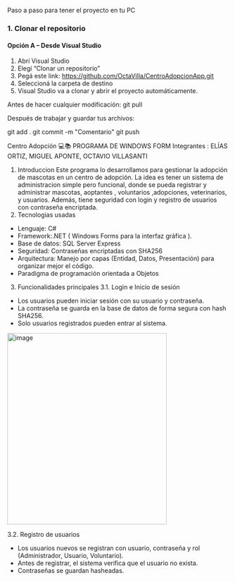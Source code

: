  Paso a paso para tener el proyecto en tu PC

### 1. Clonar el repositorio

#### Opción A – Desde Visual Studio
1. Abrí Visual Studio
2. Elegí “Clonar un repositorio”
3. Pegá este link:
https://github.com/OctaVilla/CentroAdopcionApp.git
4. Seleccioná la carpeta de destino
5. Visual Studio va a clonar y abrir el proyecto automáticamente.

 Antes de hacer cualquier modificación:
 git pull

 Después de trabajar y guardar tus archivos:

git add .
git commit -m "Comentario"
git push


Centro Adopción 💻📚
PROGRAMA DE WINDOWS FORM 
Integrantes :
ELÍAS ORTIZ, MIGUEL APONTE, OCTAVIO VILLASANTI 
 
1. Introduccion 
Este programa lo desarrollamos para gestionar la adopción de mascotas en un centro de adopción. La idea es tener un sistema de administracion simple pero funcional, donde se pueda registrar y administrar mascotas, aoptantes , voluntarios ,adopciones, veterinarios, y usuarios. Además, tiene seguridad con login y registro de usuarios con contraseña encriptada. 
2. Tecnologias usadas 
-	Lenguaje: C# 
-	Framework:.NET ( Windows Forms para la interfaz gráfica ).
-	Base de datos: SQL Server Express 
-	Seguridad: Contraseñas encriptadas con SHA256 
-	Arquitectura: Manejo por capas (Entidad, Datos, Presentación) para organizar mejor el código.
-	Paradigma de programación orientada a Objetos 
 
3. Funcionalidades principales 
3.1. Login e Inicio de sesión 
-	Los usuarios pueden iniciar sesión con su usuario y contraseña. 
-	La contraseña se guarda en la base de datos de forma segura con hash SHA256. 
-	Solo usuarios registrados pueden entrar al sistema. 

<img width="362" height="434" alt="image" src="https://github.com/user-attachments/assets/47960f15-511d-437c-a577-4b4cc2182acc" />

3.2. Registro de usuarios 
-	Los usuarios nuevos se registran con usuario, contraseña y rol (Administrador, Usuario, Voluntario). 
-	Antes de registrar, el sistema verifica que el usuario no exista. 
-	Contraseñas se guardan hasheadas. 


  
